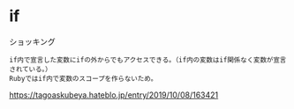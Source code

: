 # if
ショッキング
```
if内で宣言した変数にifの外からでもアクセスできる。（if内の変数はif関係なく変数が宣言されている。）
Rubyではif内で変数のスコープを作らないため。
```
https://tagoaskubeya.hateblo.jp/entry/2019/10/08/163421